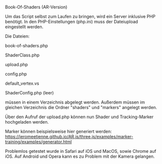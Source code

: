Book-Of-Shaders (AR-Version)


Um das Script selbst zum Laufen zu bringen, wird ein Server inklusive PHP benötigt.
In den PHP-Einstellungen (php.ini) muss der Dateiupload eingestellt werden.


Die Dateien:

book-of-shaders.php

ShaderClass.php

upload.php

config.php

default_vertex.vs

ShaderConfig.php (leer)


müssen in einem Verzeichnis abgelegt werden. Außerdem müssen im gleichen Verzeichnis die Ordner "shaders" und "markers" angelegt werden.

Über den Aufruf der upload.php können nun Shader und Tracking-Marker hochgeladen werden.

Marker können beispielsweise hier generiert werden: https://jeromeetienne.github.io/AR.js/three.js/examples/marker-training/examples/generator.html

Problemlos getestet wurde in Safari auf iOS und MacOS, sowie Chrome auf iOS. Auf Android und Opera kann es zu Problem mit der Kamera gelangen.
